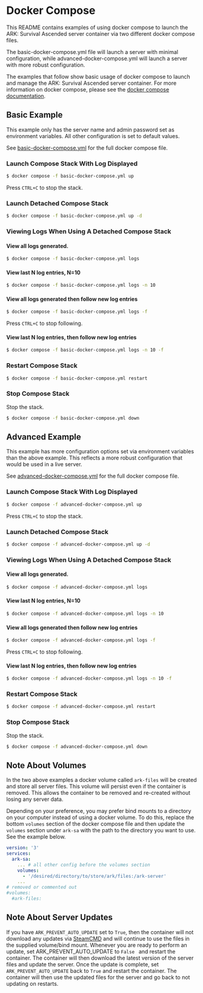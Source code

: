 # Docker Compose

This README contains examples of using docker compose to launch the ARK: Survival Ascended server container via two different docker compose files.

The basic-docker-compose.yml file will launch a server with minimal configuration, while advanced-docker-compose.yml will launch a server with more robust configuration.

The examples that follow show basic usage of docker compose to launch and manage the ARK: Survival Ascended server container.  For more information on docker compose, please see the [docker compose documentation](https://docs.docker.com/compose/).

## Basic Example

This example only has the server name and admin password set as environment variables.  All other configuration is set to default values.

See [basic-docker-compose.yml](basic-docker-compose.yml) for the full docker compose file.

### Launch Compose Stack With Log Displayed
```bash
$ docker compose -f basic-docker-compose.yml up
```

Press `CTRL+C` to stop the stack.

### Launch Detached Compose Stack   
```bash
$ docker compose -f basic-docker-compose.yml up -d
```

### Viewing Logs When Using A Detached Compose Stack 
#### View all logs generated.
```bash
$ docker compose -f basic-docker-compose.yml logs
```

#### View last N log entries, N=10
```bash
$ docker compose -f basic-docker-compose.yml logs -n 10
```

#### View all logs generated then follow new log entries
```bash
$ docker compose -f basic-docker-compose.yml logs -f
```

Press `CTRL+C` to stop following.

#### View last N log entries, then follow new log entries
```bash
$ docker compose -f basic-docker-compose.yml logs -n 10 -f
```

### Restart Compose Stack
```bash
$ docker compose -f basic-docker-compose.yml restart
```

### Stop Compose Stack
Stop the stack.
```bash
$ docker compose -f basic-docker-compose.yml down
```

## Advanced Example

This example has more configuration options set via environment variables than the above example. This reflects a more robust configuration that would be used in a live server.

See [advanced-docker-compose.yml](advanced-docker-compose.yml) for the full docker compose file.

### Launch Compose Stack With Log Displayed
```bash
$ docker compose -f advanced-docker-compose.yml up
```

Press `CTRL+C` to stop the stack.

### Launch Detached Compose Stack 
```bash
$ docker compose -f advanced-docker-compose.yml up -d
```

### Viewing Logs When Using A Detached Compose Stack 
####  View all logs generated.
```bash
$ docker compose -f advanced-docker-compose.yml logs
```

#### View last N log entries, N=10 
```bash
$ docker compose -f advanced-docker-compose.yml logs -n 10
```

#### View all logs generated then follow new log entries
```bash
$ docker compose -f advanced-docker-compose.yml logs -f
```

Press `CTRL+C` to stop following.

#### View last N log entries, then follow new log entries
```bash
$ docker compose -f advanced-docker-compose.yml logs -n 10 -f
```

### Restart Compose Stack
```bash
$ docker compose -f advanced-docker-compose.yml restart
```

### Stop Compose Stack
Stop the stack.
```bash
$ docker compose -f advanced-docker-compose.yml down
```

## Note About Volumes

In the two above examples a docker volume called `ark-files` will be created and store all server files.  This volume will persist even if the container is removed.  This allows the container to be removed and re-created without losing any server data.

Depending on your preference, you may prefer bind mounts to a directory on your computer instead of using a docker volume. To do this, replace the bottom `volumes` section of the docker compose file and then update the `volumes` section under `ark-sa` with the path to the directory you want to use. See the example below.

```yaml
version: '3'
services:
  ark-sa:
    ... # all other config before the volumes section
    volumes:
      - '/desired/directory/to/store/ark/files:/ark-server'
    ...
# removed or commented out
#volumes:
  #ark-files:
```

## Note About Server Updates

If you have `ARK_PREVENT_AUTO_UPDATE` set to `True`, then the container will not download any updates via [SteamCMD](https://developer.valvesoftware.com/wiki/SteamCMD) and will continue to use the files in the supplied volume/bind mount. Whenever you are ready to perform an update, set ARK_PREVENT_AUTO_UPDATE to `False ` and restart the container.  The container will then download the latest version of the server files and update the server.  Once the update is complete, set `ARK_PREVENT_AUTO_UPDATE` back to `True` and restart the container.  The container will then use the updated files for the server and go back to not updating on restarts.
